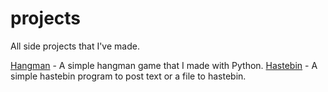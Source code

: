 # projects
All side projects that I've made.

[Hangman](https://github.com/xPolar/projects/tree/master/Hangman) - A simple hangman game that I made with Python.
[Hastebin](https://github.com/xPolar/projects/tree/master/Hastebin) - A simple hastebin program to post text or a file to hastebin.
